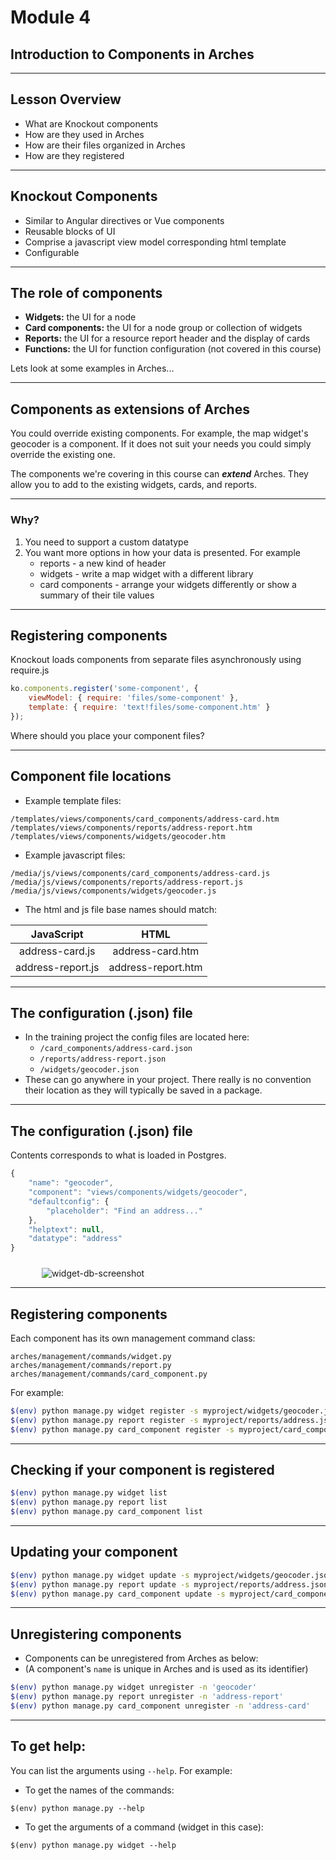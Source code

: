 <!-- sectionTitle: Module 4: Introduction to Components -->

# Module 4
## Introduction to Components in Arches

---

## Lesson Overview

- What are Knockout components
- How are they used in Arches
- How are their files organized in Arches
- How are they registered

---

## Knockout Components

- Similar to Angular directives or Vue components
- Reusable blocks of UI
- Comprise a javascript view model corresponding html template
- Configurable

---

## The role of components

- **Widgets:**  the UI for a node
- **Card components:**  the UI for a node group or collection of widgets
- **Reports:**  the UI for a resource report header and the display of cards
- **Functions:**  the UI for function configuration (not covered in this course)

Lets look at some examples in Arches...

---

## Components as extensions of Arches

You could override existing components.
For example, the map widget's geocoder is a component.
If it does not suit your needs you could simply override the existing one.

The components we're covering in this course can ***extend*** Arches.
They allow you to add to the existing widgets, cards, and reports.

---

### Why?

1. You need to support a custom datatype
2. You want more options in how your data is presented. For example
    - reports - a new kind of header
    - widgets - write a map widget with a different library
    - card components - arrange your widgets differently or show a summary of their tile values

---

## Registering components

Knockout loads components from separate files asynchronously using require.js

```javascript
ko.components.register('some-component', {
    viewModel: { require: 'files/some-component' },
    template: { require: 'text!files/some-component.htm' }
});
```

Where should you place your component files?

---

## Component file locations

- Example template files:
```
/templates/views/components/card_components/address-card.htm
/templates/views/components/reports/address-report.htm
/templates/views/components/widgets/geocoder.htm
```

- Example javascript files:
```
/media/js/views/components/card_components/address-card.js
/media/js/views/components/reports/address-report.js
/media/js/views/components/widgets/geocoder.js
```

- The html and js file base names should match:

| JavaScript          |   HTML                |
|:------------------:|:---------------------:|
| address-card.js    |   address-card.htm   |
| address-report.js  |   address-report.htm |

---

## The configuration (.json) file

- In the training project the config files are located here:
    - `/card_components/address-card.json`
    - `/reports/address-report.json`
    - `/widgets/geocoder.json`
- These can go anywhere in your project. There really is no convention their location
as they will typically be saved in a package.

---

## The configuration (.json) file

Contents corresponds to what is loaded in Postgres.

```javascript
{
    "name": "geocoder",
    "component": "views/components/widgets/geocoder",
    "defaultconfig": {
        "placeholder": "Find an address..."
    },
    "helptext": null,
    "datatype": "address"
}
```

<div style='padding-left:50px; padding-top: 10px'>
<img src="https://user-images.githubusercontent.com/1877663/48462198-2f24fd80-e7cf-11e8-9b03-9674f1d710e1.png" alt="widget-db-screenshot" scale="0">
</div>

---

## Registering components

Each component has its own management command class:

```
arches/management/commands/widget.py
arches/management/commands/report.py
arches/management/commands/card_component.py
```
For example:
```bash
$(env) python manage.py widget register -s myproject/widgets/geocoder.json
$(env) python manage.py report register -s myproject/reports/address.json
$(env) python manage.py card_component register -s myproject/card_components/address.json
```

---

## Checking if your component is registered

```bash
$(env) python manage.py widget list
$(env) python manage.py report list
$(env) python manage.py card_component list
```

---

## Updating your component

```bash
$(env) python manage.py widget update -s myproject/widgets/geocoder.json
$(env) python manage.py report update -s myproject/reports/address.json
$(env) python manage.py card_component update -s myproject/card_components/address.json
```

---

## Unregistering components

- Components can be unregistered from Arches as below:
- (A component's `name` is unique in Arches and is used as its identifier)

```bash
$(env) python manage.py widget unregister -n 'geocoder'
$(env) python manage.py report unregister -n 'address-report'
$(env) python manage.py card_component unregister -n 'address-card'
```

---

## To get help:

You can list the arguments using `--help`. For example:

- To get the names of the commands:  
```
$(env) python manage.py --help
```

- To get the arguments of a command (widget in this case):  
```
$(env) python manage.py widget --help
```
